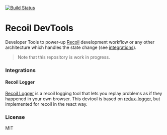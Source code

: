 [![Build Status](https://github.com/ulises-jeremias/recoil-devtools/workflows/Build/badge.svg)](https://github.com/ulises-jeremias/recoil-devtools/commits/master)

# Recoil DevTools


Developer Tools to power-up [Recoil](https://recoiljs.org/) development workflow or any other architecture which handles the state change (see [integrations](#integrations)).

> Note that this repository is work in progress.

### Integrations

#### Recoil Logger

[Recoil Logger](./packages/recoil-devtools-logger) is a recoil logging tool that lets you replay problems as if they happened in your own browser. This devtool is based on [redux-logger](https://github.com/LogRocket/redux-logger), but implemented for recoil in the react way.



### License

MIT
